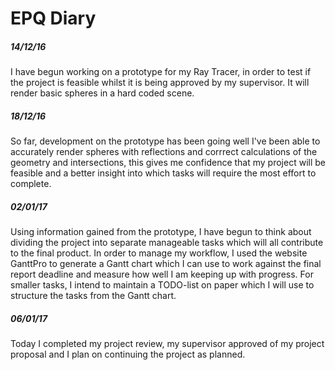 # EPQ Diary

##### 14/12/16
I have begun working on a prototype for my Ray Tracer, in order to test if the project is feasible whilst it is being approved by my supervisor. It will render basic spheres in a hard coded scene.

##### 18/12/16
So far, development on the prototype has been going well I've been able to accurately render spheres with reflections and corrrect calculations of the geometry and intersections, this gives me confidence that my project will be feasible and a better insight into which tasks will require the most effort to complete.

##### 02/01/17
Using information gained from the prototype, I have begun to think about dividing the project into separate manageable tasks which will all contribute to the final product. In order to manage my workflow, I used the website GanttPro to generate a Gantt chart which I can use to work against the final report deadline and measure how well I am keeping up with progress. For smaller tasks, I intend to maintain a TODO-list on paper which I will use to structure the tasks from the Gantt chart.

##### 06/01/17
Today I completed my project review, my supervisor approved of my project proposal and I plan on continuing the project as planned.
